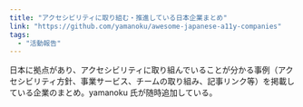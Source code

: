 ```yaml
---
title: "アクセシビリティに取り組む・推進している日本企業まとめ"
link: "https://github.com/yamanoku/awesome-japanese-a11y-companies"
tags:
  - "活動報告"
---
```


日本に拠点があり、アクセシビリティに取り組んでいることが分かる事例（アクセシビリティ方針、事業サービス、チームの取り組み、記事リンク等）を掲載している企業のまとめ。yamanoku 氏が随時追加している。
